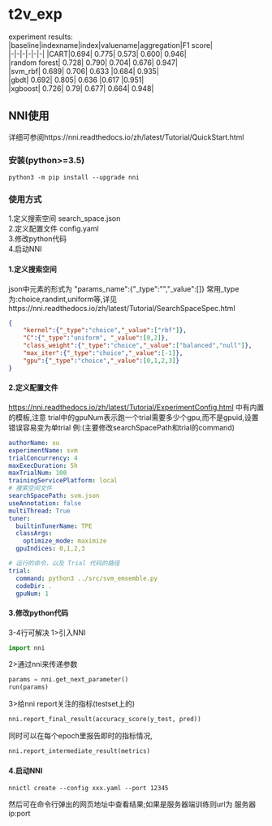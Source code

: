 # t2v_exp
experiment results:  
|baseline|indexname|index|valuename|aggregation|F1 score|  
|-|-|-|-|-|-|
|CART|0.694|	0.775|	0.573|	0.600|	0.946|  
|random forest|	0.728|	0.790|	0.704|	0.676|	0.947|  
|svm_rbf|	0.689|	0.706|	0.633	|0.684|	0.935|  
|gbdt|	0.692|	0.805|	0.636	|0.617	|0.951|  
|xgboost|	0.726|	0.79|	0.677|	0.664|	0.948|  

## NNI使用
详细可参阅https://nni.readthedocs.io/zh/latest/Tutorial/QuickStart.html
### 安装(python>=3.5)
```
python3 -m pip install --upgrade nni
```

### 使用方式
1.定义搜索空间 search_space.json  
2.定义配置文件 config.yaml  
3.修改python代码  
4.启动NNI  

#### 1.定义搜索空间
json中元素的形式为 "params_name":{"_type":"","_value":[]}
常用_type为:choice,randint,uniform等,详见https://nni.readthedocs.io/zh/latest/Tutorial/SearchSpaceSpec.html
```json
{
    "kernel":{"_type":"choice","_value":["rbf"]},
    "C":{"_type":"uniform", "_value":[0,2]}, 
    "class_weight":{"_type":"choice","_value":["balanced","null"]},
    "max_iter":{"_type":"choice","_value":[-1]},
    "gpu":{"_type":"choice","_value":[0,1,2,3]}
}
```
#### 2.定义配置文件
https://nni.readthedocs.io/zh/latest/Tutorial/ExperimentConfig.html 中有内置的模板,注意
trial中的gpuNum表示跑一个trial需要多少个gpu,而不是gpuid,设置错误容易变为单trial
例:(主要修改searchSpacePath和trial的command)
```yaml
authorName: xu
experimentName: svm
trialConcurrency: 4
maxExecDuration: 5h
maxTrialNum: 100
trainingServicePlatform: local
# 搜索空间文件
searchSpacePath: svm.json
useAnnotation: false
multiThread: True
tuner:
  builtinTunerName: TPE
  classArgs:
    optimize_mode: maximize
  gpuIndices: 0,1,2,3

# 运行的命令，以及 Trial 代码的路径
trial:
  command: python3 ../src/svm_emsemble.py
  codeDir: .
  gpuNum: 1
```

#### 3.修改python代码
3-4行可解决
1>引入NNI
```python
import nni
```
2>通过nni来传递参数
```python
params = nni.get_next_parameter()
run(params)
```
3>给nni report关注的指标(testset上的)
```py
nni.report_final_result(accuracy_score(y_test, pred))
```
同时可以在每个epoch里报告即时的指标情况,
```py
nni.report_intermediate_result(metrics)
```
#### 4.启动NNI
```
nnictl create --config xxx.yaml --port 12345
```

然后可在命令行弹出的网页地址中查看结果;如果是服务器端训练则url为 服务器ip:port
